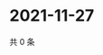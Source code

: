 # 2021-11-27

共 0 条

<!-- BEGIN WEIBO -->
<!-- 最后更新时间 Sat Nov 27 2021 17:14:00 GMT+0800 (China Standard Time) -->

<!-- END WEIBO -->

